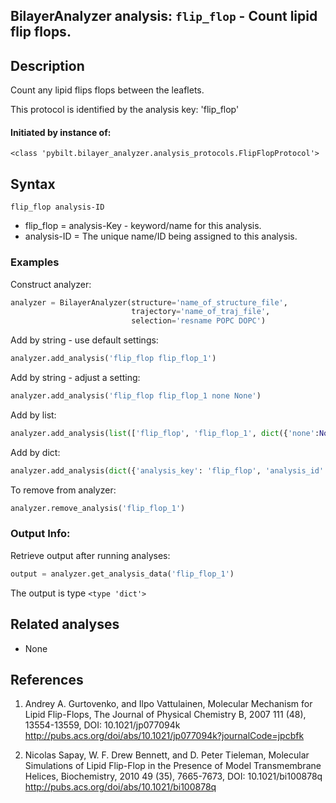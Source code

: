## BilayerAnalyzer analysis: ```flip_flop``` - Count lipid flip flops.
 
## Description
 
Count any lipid flips flops between the leaflets.

This protocol is identified by the analysis key: 'flip_flop'


#### Initiated by instance of:
 
    <class 'pybilt.bilayer_analyzer.analysis_protocols.FlipFlopProtocol'>

## Syntax

```
flip_flop analysis-ID
```
* flip_flop = analysis-Key - keyword/name for this analysis.
* analysis-ID = The unique name/ID being assigned to this analysis.

### Examples
Construct analyzer:
```python
analyzer = BilayerAnalyzer(structure='name_of_structure_file',
                           trajectory='name_of_traj_file',
                           selection='resname POPC DOPC')
```
 
Add by string - use default settings:
```python
analyzer.add_analysis('flip_flop flip_flop_1') 
```
 
Add by string - adjust a setting: 
```python
analyzer.add_analysis('flip_flop flip_flop_1 none None')
```
 
Add by list:
```python
analyzer.add_analysis(list(['flip_flop', 'flip_flop_1', dict({'none':None})]))
```
 
Add by dict: 
```python
analyzer.add_analysis(dict({'analysis_key': 'flip_flop', 'analysis_id': 'flip_flop_1','analysis_settings':dict({'none':None})}))
```
 
To remove from analyzer: 
```python
analyzer.remove_analysis('flip_flop_1')
```
 
### Output Info:
Retrieve output after running analyses:
```python
output = analyzer.get_analysis_data('flip_flop_1')
```
 
The output is type ```<type 'dict'>```
 
## Related analyses
* None

## References

1. Andrey A. Gurtovenko, and Ilpo Vattulainen, Molecular Mechanism
for Lipid Flip-Flops, The Journal of Physical Chemistry B, 2007
111 (48), 13554-13559, DOI: 10.1021/jp077094k
http://pubs.acs.org/doi/abs/10.1021/jp077094k?journalCode=jpcbfk

2. Nicolas Sapay, W. F. Drew Bennett, and D. Peter Tieleman,
Molecular Simulations of Lipid Flip-Flop in the Presence of
Model Transmembrane Helices, Biochemistry, 2010 49 (35),
7665-7673, DOI: 10.1021/bi100878q
http://pubs.acs.org/doi/abs/10.1021/bi100878q
